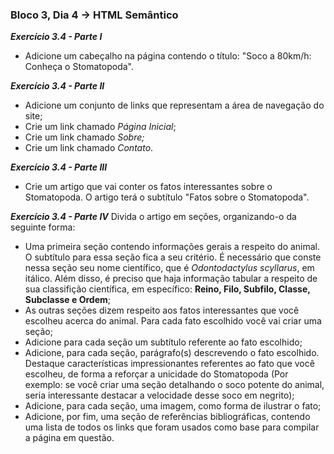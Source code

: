 ### Bloco 3, Dia 4 -> HTML Semântico

_**Exercício 3.4 - Parte I**_
 - Adicione um cabeçalho na página contendo o título: "Soco a 80km/h: Conheça o Stomatopoda".

_**Exercício 3.4 - Parte II**_
 - Adicione um conjunto de links que representam a área de navegação do site;
 - Crie um link chamado _Página Inicial_;
 - Crie um link chamado _Sobre;_
 - Crie um link chamado _Contato_.

_**Exercício 3.4 - Parte III**_
 - Crie um artigo que vai conter os fatos interessantes sobre o Stomatopoda. O artigo terá o subtítulo "Fatos sobre o Stomatopoda".

_**Exercício 3.4 - Parte IV**_
Divida o artigo em seções, organizando-o da seguinte forma:
 - Uma primeira seção contendo informações gerais a respeito do animal. O subtítulo para essa seção fica a seu critério. É necessário que conste nessa seção seu nome científico, que é _Odontodactylus scyllarus_, em itálico. Além disso, é preciso que haja informação tabular a respeito de sua classifição científica, em específico: **Reino, Filo, Subfilo, Classe, Subclasse e Ordem**;
 - As outras seções dizem respeito aos fatos interessantes que você escolheu acerca do animal. Para cada fato escolhido você vai criar uma seção;
 - Adicione para cada seção um subtítulo referente ao fato escolhido;
 - Adicione, para cada seção, parágrafo(s) descrevendo o fato escolhido. Destaque características impressionantes referentes ao fato que você escolheu, de forma a reforçar a unicidade do Stomatopoda (Por exemplo: se você criar uma seção detalhando o soco potente do animal, seria interessante destacar a velocidade desse soco em negrito);
 - Adicione, para cada seção, uma imagem, como forma de ilustrar o fato;
 - Adicione, por fim, uma seção de referências bibliográficas, contendo uma lista de todos os links que foram usados como base para compilar a página em questão.
 